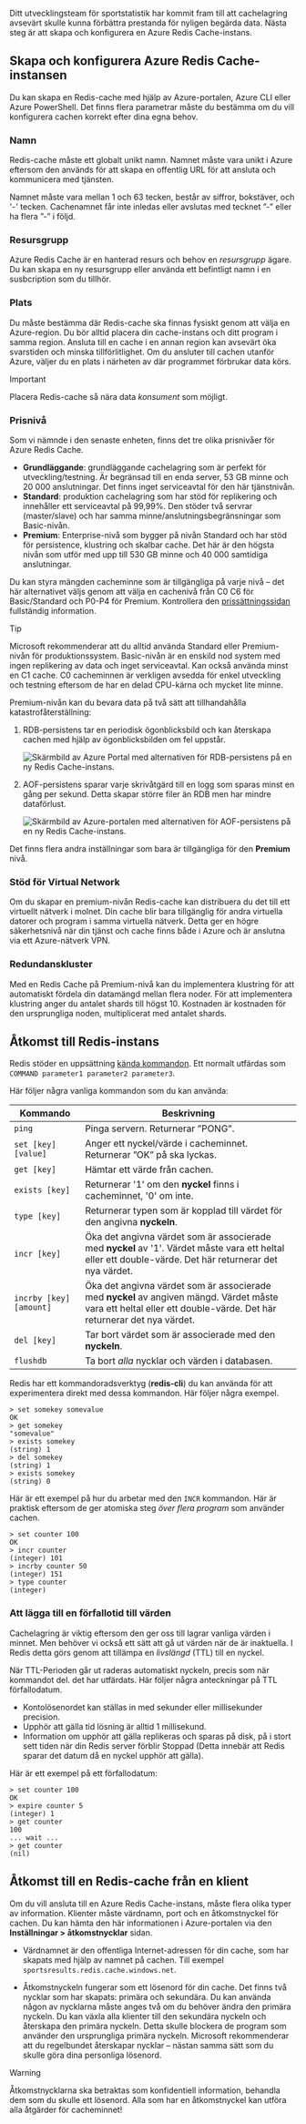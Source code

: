 Ditt utvecklingsteam för sportstatistik har kommit fram till att cachelagring avsevärt skulle kunna förbättra prestanda för nyligen begärda data. Nästa steg är att skapa och konfigurera en Azure Redis Cache-instans.

## <a name="create-and-configure-the-azure-redis-cache-instance"></a>Skapa och konfigurera Azure Redis Cache-instansen

Du kan skapa en Redis-cache med hjälp av Azure-portalen, Azure CLI eller Azure PowerShell. Det finns flera parametrar måste du bestämma om du vill konfigurera cachen korrekt efter dina egna behov.

### <a name="name"></a>Namn

Redis-cache måste ett globalt unikt namn. Namnet måste vara unikt i Azure eftersom den används för att skapa en offentlig URL för att ansluta och kommunicera med tjänsten.

Namnet måste vara mellan 1 och 63 tecken, består av siffror, bokstäver, och '-' tecken. Cachenamnet får inte inledas eller avslutas med tecknet ”-” eller ha flera ”-” i följd.

### <a name="resource-group"></a>Resursgrupp

Azure Redis Cache är en hanterad resurs och behov en _resursgrupp_ ägare. Du kan skapa en ny resursgrupp eller använda ett befintligt namn i en susbcription som du tillhör.

### <a name="location"></a>Plats

Du måste bestämma där Redis-cache ska finnas fysiskt genom att välja en Azure-region. Du bör alltid placera din cache-instans och ditt program i samma region. Ansluta till en cache i en annan region kan avsevärt öka svarstiden och minska tillförlitlighet. Om du ansluter till cachen utanför Azure, väljer du en plats i närheten av där programmet förbrukar data körs.

> [!IMPORTANT]
> Placera Redis-cache så nära data _konsument_ som möjligt.

### <a name="pricing-tier"></a>Prisnivå

Som vi nämnde i den senaste enheten, finns det tre olika prisnivåer för Azure Redis Cache.

- **Grundläggande**: grundläggande cachelagring som är perfekt för utveckling/testning. Är begränsad till en enda server, 53 GB minne och 20 000 anslutningar. Det finns inget serviceavtal för den här tjänstnivån.
- **Standard**: produktion cachelagring som har stöd för replikering och innehåller ett serviceavtal på 99,99%. Den stöder två servrar (master/slave) och har samma minne/anslutningsbegränsningar som Basic-nivån.
- **Premium**: Enterprise-nivå som bygger på nivån Standard och har stöd för persistence, klustring och skalbar cache. Det här är den högsta nivån som utför med upp till 530 GB minne och 40 000 samtidiga anslutningar.

Du kan styra mängden cacheminne som är tillgängliga på varje nivå – det här alternativet väljs genom att välja en cachenivå från C0 C6 för Basic/Standard och P0-P4 för Premium. Kontrollera den [prissättningssidan](https://azure.microsoft.com/en-us/pricing/details/cache/) fullständig information.

> [!TIP]
> Microsoft rekommenderar att du alltid använda Standard eller Premium-nivån för produktionssystem. Basic-nivån är en enskild nod system med ingen replikering av data och inget serviceavtal. Kan också använda minst en C1 cache. C0 cacheminnen är verkligen avsedda för enkel utveckling och testning eftersom de har en delad CPU-kärna och mycket lite minne.

Premium-nivån kan du bevara data på två sätt att tillhandahålla katastrofåterställning:

1. RDB-persistens tar en periodisk ögonblicksbild och kan återskapa cachen med hjälp av ögonblicksbilden om fel uppstår.

    ![Skärmbild av Azure Portal med alternativen för RDB-persistens på en ny Redis Cache-instans.](../media/3-redis-persistence-1.png)

2. AOF-persistens sparar varje skrivåtgärd till en logg som sparas minst en gång per sekund. Detta skapar större filer än RDB men har mindre dataförlust.

    ![Skärmbild av Azure-portalen med alternativen för AOF-persistens på en ny Redis Cache-instans.](../media/3-redis-persistence-2.png)

Det finns flera andra inställningar som bara är tillgängliga för den **Premium** nivå.

### <a name="virtual-network-support"></a>Stöd för Virtual Network

Om du skapar en premium-nivån Redis-cache kan distribuera du det till ett virtuellt nätverk i molnet. Din cache blir bara tillgänglig för andra virtuella datorer och program i samma virtuella nätverk. Detta ger en högre säkerhetsnivå när din tjänst och cache finns både i Azure och är anslutna via ett Azure-nätverk VPN.

### <a name="clustering-support"></a>Redundanskluster

Med en Redis Cache på Premium-nivå kan du implementera klustring för att automatiskt fördela din datamängd mellan flera noder. För att implementera klustring anger du antalet shards till högst 10. Kostnaden är kostnaden för den ursprungliga noden, multiplicerat med antalet shards.

## <a name="accessing-the-redis-instance"></a>Åtkomst till Redis-instans

Redis stöder en uppsättning [kända kommandon](https://redis.io/commands). Ett normalt utfärdas som `COMMAND parameter1 parameter2 parameter3`.

Här följer några vanliga kommandon som du kan använda:

| Kommando | Beskrivning |
|---------|-------------|
| `ping` | Pinga servern. Returnerar ”PONG”. |
| `set [key] [value]` | Anger ett nyckel/värde i cacheminnet. Returnerar ”OK” på ska lyckas. |
| `get [key]` | Hämtar ett värde från cachen. |
| `exists [key]` | Returnerar '1' om den **nyckel** finns i cacheminnet, '0' om inte. |
| `type [key]` | Returnerar typen som är kopplad till värdet för den angivna **nyckeln**. |
| `incr [key]` | Öka det angivna värdet som är associerade med **nyckel** av '1'. Värdet måste vara ett heltal eller ett double-värde. Det här returnerar det nya värdet. |
| `incrby [key] [amount]` | Öka det angivna värdet som är associerade med **nyckel** av angiven mängd. Värdet måste vara ett heltal eller ett double-värde. Det här returnerar det nya värdet. |
| `del [key]` | Tar bort värdet som är associerade med den **nyckeln**. |
| `flushdb` | Ta bort _alla_ nycklar och värden i databasen. |

Redis har ett kommandoradsverktyg (**redis-cli**) du kan använda för att experimentera direkt med dessa kommandon. Här följer några exempel.

```output
> set somekey somevalue
OK
> get somekey
"somevalue"
> exists somekey
(string) 1
> del somekey
(string) 1
> exists somekey
(string) 0
```

Här är ett exempel på hur du arbetar med den `INCR` kommandon. Här är praktisk eftersom de ger atomiska steg _över flera program_ som använder cachen.

```output
> set counter 100
OK
> incr counter
(integer) 101
> incrby counter 50
(integer) 151
> type counter
(integer)
```

### <a name="adding-an-expiration-time-to-values"></a>Att lägga till en förfallotid till värden

Cachelagring är viktig eftersom den ger oss till lagrar vanliga värden i minnet. Men behöver vi också ett sätt att gå ut värden när de är inaktuella. I Redis detta görs genom att tillämpa en _livslängd_ (TTL) till en nyckel.

När TTL-Perioden går ut raderas automatiskt nyckeln, precis som när kommandot del. det har utfärdats. Här följer några anteckningar på TTL förfallodatum.

- Kontolösenordet kan ställas in med sekunder eller millisekunder precision.
- Upphör att gälla tid lösning är alltid 1 millisekund.
- Information om upphör att gälla replikeras och sparas på disk, på i stort sett tiden när din Redis server förblir Stoppad (Detta innebär att Redis sparar det datum då en nyckel upphör att gälla).

Här är ett exempel på ett förfallodatum:

```output
> set counter 100
OK
> expire counter 5
(integer) 1
> get counter
100
... wait ...
> get counter
(nil)
```

## <a name="accessing-a-redis-cache-from-a-client"></a>Åtkomst till en Redis-cache från en klient

Om du vill ansluta till en Azure Redis Cache-instans, måste flera olika typer av information. Klienter måste värdnamn, port och en åtkomstnyckel för cachen. Du kan hämta den här informationen i Azure-portalen via den **Inställningar > åtkomstnycklar** sidan. 

- Värdnamnet är den offentliga Internet-adressen för din cache, som har skapats med hjälp av namnet på cachen. Till exempel `sportsresults.redis.cache.windows.net`.

- Åtkomstnyckeln fungerar som ett lösenord för din cache. Det finns två nycklar som har skapats: primära och sekundära. Du kan använda någon av nycklarna måste anges två om du behöver ändra den primära nyckeln. Du kan växla alla klienter till den sekundära nyckeln och återskapa den primära nyckeln. Detta skulle blockera de program som använder den ursprungliga primära nyckeln. Microsoft rekommenderar att du regelbundet återskapar nycklar – nästan samma sätt som du skulle göra dina personliga lösenord.

> [!WARNING]
> Åtkomstnycklarna ska betraktas som konfidentiell information, behandla dem som du skulle ett lösenord. Alla som har en åtkomstnyckel kan utföra alla åtgärder för cacheminnet!
